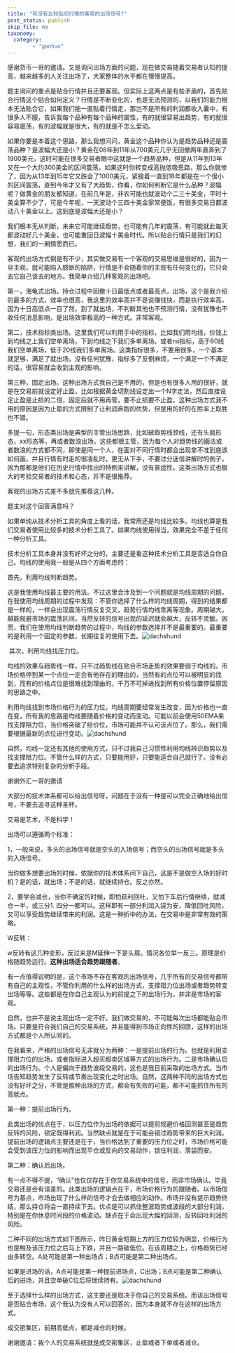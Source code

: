 ```yaml
---
title: "有没有比较贴切行情的客观的出场信号?"
post_status: publish
skip_file: no
taxonomy:
  category:
        - "ganhuo"
---
```


感谢货币一哥的邀请。又是询问出场方面的问题，现在做交易随着交易者认知的提高，越来越多的人关注出场了，大家整体的水平都在慢慢提高。

题主询问的重点是贴合行情并且还要客观。但实际上这两点是有些矛盾的，首先贴合行情这个贴合如何定义？行情是不断变化的，也是无法预测的，以我们的能力根本无法贴合它，如果我们能一直贴着行情走，那岂不是所有的利润都收入囊中，有很多人不服，告诉我每个品种有每个品种的属性，有的就很容易出趋势，有的就很容易震荡，有的波幅就是很大，有的就是不怎么爱动。

如果你要是本着这个思路，那么我想问问，黄金这个品种你认为是趋势品种还是震荡品种？是波幅大还是小？黄金在08年到11年从700美元几乎无回撤两年直奔到了1900美元，这时可能在很多交易者眼中这就是一个趋势品种，但是从11年到13年又在一个大约300美金的区间震荡，如果这时你转变成高抛低吸思路，那么你就惨了，因为从13年到15年它又跌会了1000美元，紧接着一直到18年都是在一个很小的区间震荡，直到今年才又有了大趋势，你看，你如何判断它是什么品种？波幅呢？做黄金的朋友都知道，在前几年是，非农可能也就波动个二三十美金，平时十美金算不少了，可是今年呢，一天波动个三四十美金家常便饭，有很多交易日都波动八十美金以上。这到底是波幅大还是小？

我们根本无从判断，未来它可能继续趋势，也可能有几年的震荡，有可能就此每天都波动好几十美金，也可能重回日波幅十美金时代。所以贴合行情只是我们的幻想，我们的一厢情愿而已。

客观的出场方式倒是有不少，其实做交易有一个客观的交易思维是很好的，因为一旦主观，就可能陷入臆断的陷阱，行情是不会随着你的主观有任何变化的，它只会去它自己该去的地方。我简单介绍几种客观的出场吧。

第一，海龟式出场。持仓过程中回撤十日最低点或者最高点，出场，这个是我介绍的最多的方式，效率也很高，我这里的效率高并不是说赚钱快，而是执行效率高，因为十日高低点一目了然，到了就出场，不判断其他也不预测行情，没有犹豫也不收任何消息影响，是出场效率极高的一种方式。非常客观。

第二，技术指标类出场。这里我们可以利用手中的指标，比如我们用均线，价钱上到均线之上我们空单离场，下到均线之下我们多单离场。或者rsi指标，高于80线我们空单离场，低于20线我们多单离场。这类指标很多，不要用很多，一个基本就足够，满足了就出场，没有任何犹豫，指标多了反倒麻烦，一个满足一个不满足的话，很容易就会收到主观的影响。

第三种，固定出场。这种出场方式我自己是不用的，但是也有很多人用的很好，就是在交易前就设定好止盈，比如根据黄金切割线设定出一个N字走法，然后直接设定止盈是止损的二倍，固定后就不用再管，要不止损要不止盈，这种出场方式我不用的原因是因为止盈的方式限制了让利润奔跑的优势，但是用的好的在胜率上取胜也不错。

多提一句，形态类出场是典型的主管出场思路，比如破趋势线颈线，还有头肩形态，xx形态等，再或者数浪出场。这些都很主管，因为每个人对趋势线的画法或者数浪的方式都不同，即使是同一个人，在面对不同行情时都会出现拿不准到底该如何画，并且行情有时走的很凌乱时，更无从下手，不要过分迷信讲解时的例子，因为那都是他们在历史行情中找出的特例来讲解，没有普适性。这类出场方式也极大的考验交易者的技术和心态，并不是很推荐。

客观的出场方式差不多就先推荐这几种。

题主对这个回答满意吗？

如果单纯从技术分析工具的角度上看的话，我常用还是均线比较多。均线也算是我们交易者使用比较多的技术分析工具了。如果均线使用得当，效果完全不差于任何一种分析工具。

技术分析工具本身并没有好坏之分的，主要还是看这种技术分析工具是否适合你自己。均线的使用我一般是从四个方面考虑的：

首先，利用均线判断趋势。

这是我使用均线最主要的用法。不过这里会涉及到一个问题就是均线周期的问题。在我使用均线周期的过程中发现：不管你选择了什么样的均线周期，得到的结果都是一样的，一样会出现震荡行情反复交叉，趋势行情均线乖离等现象。周期越大，越能规避市场的震荡区间，当然反转的信号出现的延迟就会越大，反转不灵敏。因而，我们在使用均线判断趋势的过程中，均线的参数选择并不是最重要的。最重要的是利用一个固定的参数，长期往复的使用下去。![dachshund](https://cdn.fendou.la/funstoutiao/2020/12/153411981.png "8.png")

 其次，利用均线找压力位。

均线的效果与趋势线一样，只不过趋势线在贴合市场走势的效果要弱于均线的。市场价格停到某一个点位一定会有他存在的理由的，当然有的点位可以被明显的找到，而有的价格点位是很难找到理由的，千万不可掉进找到所有价格位置停留原因的思路之中。

利用均线找到市场价格行为的压力位，均线周期要经常发生改变，因为价格也一直在变，所有我的思路是均线要随着价格的变动而变动。可能以前会使用50EMA来找支撑阻力位，当价格突破了给价位，市场可能并不认可该点位了。那么，我们需要根据最新的点位进行变动。![dachshund](https://cdn.fendou.la/funstoutiao/2020/12/153425590.png "9.png")

自然，均线一定还有其他的使用方式，只不过我自己习惯性利用均线辨识趋势以及找支撑阻力位。不管什么样的方式，只要能用好，只要能适合自己就行了。没有必要去追求特别复杂的分析手段。

谢谢外汇一哥的邀请

大部分的技术体系都可以给出信号呀，问题在于没有一种是可以完全正确地给出信号，不要去追寻这种圣杯。

交易是艺术，不是科学！

出场可以遵循两个标准：

1，一般来说，多头的出场信号就是空头的入场信号；而空头的出场信号就是多头的入场信号。

当你做多想要出场的时候，依据你的技术体系问下自己，这是不是做空入场的好时机？是的话，就出场；不是的话，就继续持仓。反之亦然。

2，要学会减仓，当你不确定的时候，即怕获利回吐，又怕下车后行情继续，就减仓一半，或三分1. 四分一都可以。这样即有一部分利润入袋为安，降低回吐风险，又可以享受趋势继续带来的利润。这是一种折中的办法，在交易中是非常有效的策略。

W反转：

w反转有这几种变形，反过来是M延伸一下是头肩。情况各位举一反三。原理是价格随趋势运行。**这种出场适合趋势跟随者**‌。

有一点值得说明的是，这个市场不存在客观的出场信号，几乎所有的交易信号都带有自己的主观性，不管你利用的什么样的出场方式，支撑阻力位出场或者趋势转变出场等等。这些都是在你自己主观认为的前提之下的出场行为，并非是市场的客观。

自然，也并不是说主观出场一定不好。我们做交易的，不可能每次出场都能贴合市场。只要是符合我们自己的交易系统，并且能得到市场正向性的回馈，这样的出场方式都是个人所认同的。

在我看来，严格的出场信号无非就分为两种：一是提前出场的行为。也就是利用支撑阻力位的出场，或者指标进入超买超卖区域等方式的出场行为。二是市场确认后的出场行为。个人是偏向于趋势波段交易的，这也是我目前采取的出场方式。当市场告知趋势发生了反转或节奏出现变化之时出场。自然，这两种不同的出场方式也没有好坏之分，不管是那种出场的方式，都会有失败的可能，都不可能抓住所有的高低点。

第一种：提前出场行为。

此类出场的优点在于，以压力位作为出场的依据可以提前规避价格回测甚至是趋势反转的风险，锁定既得利润。当然缺点就是在于可能会错过趋势带来的巨大利润。提前出场的逻辑点主要还是在于，当价格达到了重要的压力位之时，市场价格可能会受到该压力位的影响而出现平仓或反向的交易动作，锁住利润，落袋而安。

第二种：确认后出场。

有一点不得不提，“确认”也仅仅存在于你交易系统中的信号，而非市场确认。毕竟交易还是会有误差的。此类出场的逻辑点在于，市场价格行为的跟随者。以市场信号为基点，市场出现了什么样的信号才会去做相应的动作。市场并没有提示趋势终结，那么持仓将会一直持续下去。优点是可以抓住整波趋势或波段的大部分利润，特别是在你休息时间段的价格波动。缺点在于会出现大幅的回测，反转回吐利润的风险。

二种不同的出场方式如下图所示，昨日黄金短期上方的压力位较为明显，价格行为也是触及该压力位之后马上下跌，并且一路破低位。在该周期之上，价格趋势已经由多转空。A处可能是第一种出场点；B点可能是第二种出场点。

如果是进场的话，A点可能是第一种提前进场点，C出场；B点可能是第二种确认后的进场，并且空单破C位后将继续持有。![dachshund](https://cdn.fendou.la/funstoutiao/2020/12/103941543.png "搜狗截图20201007103713.png")

至于选择什么样的出场方式，这主要还是取决于你自己的交易系统。而该出场信号是否贴合市场，这个我认为没有人可以回答的，因为本身就不存在这样的出场方式。

成交密集区，前期高低点，都是减仓的时候。

谢谢邀请：我个人的交易系统就是成交密集区，止盈或者下单或者减仓。
